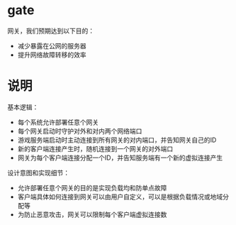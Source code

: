 # gate

网关，我们预期达到以下目的：

+ 减少暴露在公网的服务器
+ 提升网络故障转移的效率


说明
====

基本逻辑：

+ 每个系统允许部署任意个网关
+ 每个网关启动时守护对外和对内两个网络端口
+ 游戏服务端启动时主动连接到所有网关的对内端口，并告知网关自己的ID
+ 新的客户端连接产生时，随机连接到一个网关的对外端口
+ 网关为每个客户端连接分配一个ID，并告知服务端有一个新的虚拟连接产生

设计意图和实现细节：

+ 允许部署任意个网关的目的是实现负载均和防单点故障
+ 客户端具体如何连接到网关可以由用户自定义，可以是根据负载情况或地域分配等
+ 为防止恶意攻击，网关可以限制每个客户端虚拟连接数
